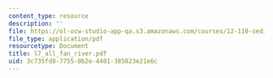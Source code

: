 ```yaml
---
content_type: resource
description: ''
file: https://ol-ocw-studio-app-qa.s3.amazonaws.com/courses/12-110-sedimentary-geology-fall-2004/3c735fd877550b2e4401385823e21e6c_l7_all_fan_river.pdf
file_type: application/pdf
resourcetype: Document
title: l7_all_fan_river.pdf
uid: 3c735fd8-7755-0b2e-4401-385823e21e6c
---
```

